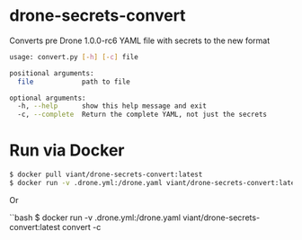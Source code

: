# drone-secrets-convert
Converts pre Drone 1.0.0-rc6 YAML file with secrets to the new format

```bash
usage: convert.py [-h] [-c] file

positional arguments:
  file            path to file

optional arguments:
  -h, --help      show this help message and exit
  -c, --complete  Return the complete YAML, not just the secrets
```

# Run via Docker

```bash
$ docker pull viant/drone-secrets-convert:latest
$ docker run -v .drone.yml:/drone.yaml viant/drone-secrets-convert:latest
```

Or

``bash
$ docker run -v .drone.yml:/drone.yaml viant/drone-secrets-convert:latest convert -c
```

